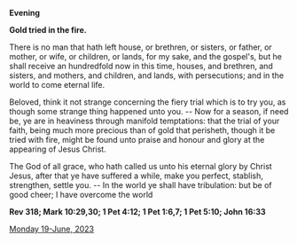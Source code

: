 **Evening**

**Gold tried in the fire.**
 
There is no man that hath left house, or brethren, or sisters, or father, or mother, or wife, or children, or lands, for my sake, and the gospel's, but he shall receive an hundredfold now in this time, houses, and brethren, and sisters, and mothers, and children, and lands, with persecutions; and in the world to come eternal life.
 
Beloved, think it not strange concerning the fiery trial which is to try you, as though some strange thing happened unto you. -- Now for a season, if need be, ye are in heaviness through manifold temptations: that the trial of your faith, being much more precious than of gold that perisheth, though it be tried with fire, might be found unto praise and honour and glory at the appearing of Jesus Christ.
 
The God of all grace, who hath called us unto his eternal glory by Christ Jesus, after that ye have suffered a while, make you perfect, stablish, strengthen, settle you. -- In the world ye shall have tribulation: but be of good cheer; I have overcome the world  

**Rev 318; Mark 10:29,30; 1 Pet 4:12; 1 Pet 1:6,7; 1 Pet 5:10; John 16:33**

[Monday 19-June, 2023](https://t.me/daily_light)
